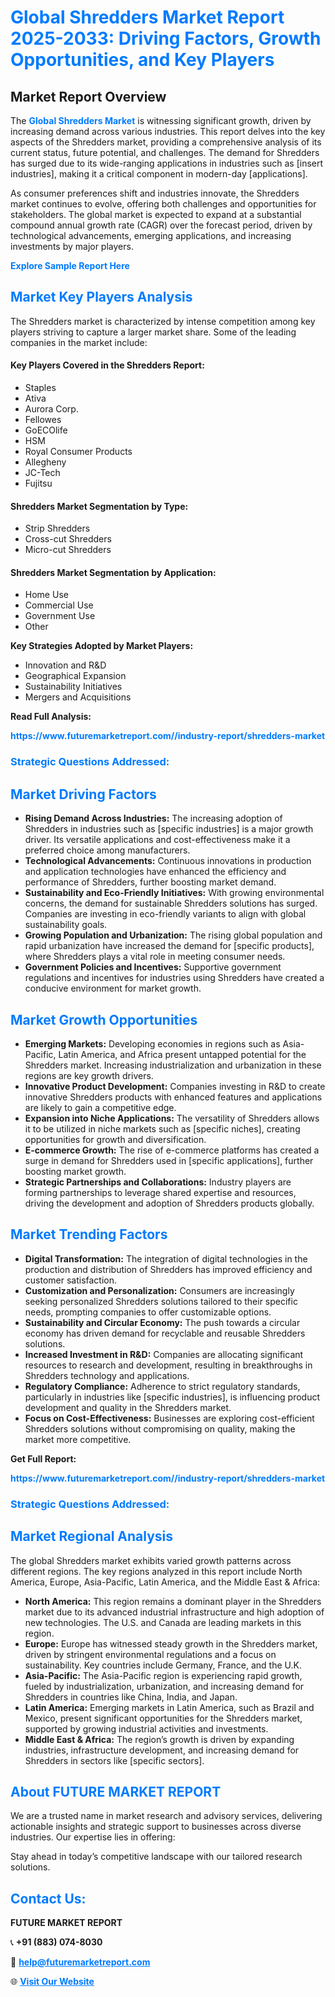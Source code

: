 <h1 style="color: #007BFF;">Global Shredders Market Report 2025-2033: Driving Factors, Growth Opportunities, and Key Players</h1>

<section id="overview">
<h2>Market Report Overview</h2>
<p>The <a href="https://www.futuremarketreport.com//industry-report/shredders-market" style="color: #007BFF; text-decoration: none;"><strong>Global Shredders Market</strong></a> is witnessing significant growth, driven by increasing demand across various industries. This report delves into the key aspects of the Shredders market, providing a comprehensive analysis of its current status, future potential, and challenges. The demand for Shredders has surged due to its wide-ranging applications in industries such as [insert industries], making it a critical component in modern-day [applications].</p>
<p>As consumer preferences shift and industries innovate, the Shredders market continues to evolve, offering both challenges and opportunities for stakeholders. The global market is expected to expand at a substantial compound annual growth rate (CAGR) over the forecast period, driven by technological advancements, emerging applications, and increasing investments by major players.</p>
</section>

<section id="overview">
<p><a href="https://www.futuremarketreport.com//request-sample/reportId=59652" style="color: #007BFF; text-decoration: none;"><strong>Explore Sample Report Here</strong></a></p>
</section>

<section id="key-players">
<h2 style="color: #007BFF;">Market Key Players Analysis</h2>
<p>The Shredders market is characterized by intense competition among key players striving to capture a larger market share. Some of the leading companies in the market include:</p>
<h4>Key Players Covered in the Shredders Report:</h4>
<ul><li>Staples</li><li>Ativa</li><li>Aurora Corp.</li><li>Fellowes</li><li>GoECOlife</li><li>HSM</li><li>Royal Consumer Products</li><li>Allegheny</li><li>JC-Tech</li><li>Fujitsu</li></ul>
<h4>Shredders Market Segmentation by Type:</h4>
<ul><li>Strip Shredders</li><li>Cross-cut Shredders</li><li>Micro-cut Shredders</li></ul>

<h4>Shredders Market Segmentation by Application:</h4>
<ul><li>Home Use</li><li>Commercial Use</li><li>Government Use</li><li>Other</li></ul>
<p><strong>Key Strategies Adopted by Market Players:</strong></p>
<ul>
<li>Innovation and R&D</li>
<li>Geographical Expansion</li>
<li>Sustainability Initiatives</li>
<li>Mergers and Acquisitions</li>
</ul>
</section>

<section>
<p><strong>Read Full Analysis: </strong></p><a href="https://www.futuremarketreport.com//industry-report/shredders-market" style="color: #007BFF; text-decoration: none;"><strong>https://www.futuremarketreport.com//industry-report/shredders-market</strong></a>
<h3 style="color: #007BFF;">Strategic Questions Addressed:</h3>
</section>

<section id="driving-factors">
<h2 style="color: #007BFF;">Market Driving Factors</h2>
<ul>
<li><strong>Rising Demand Across Industries:</strong> The increasing adoption of Shredders in industries such as [specific industries] is a major growth driver. Its versatile applications and cost-effectiveness make it a preferred choice among manufacturers.</li>
<li><strong>Technological Advancements:</strong> Continuous innovations in production and application technologies have enhanced the efficiency and performance of Shredders, further boosting market demand.</li>
<li><strong>Sustainability and Eco-Friendly Initiatives:</strong> With growing environmental concerns, the demand for sustainable Shredders solutions has surged. Companies are investing in eco-friendly variants to align with global sustainability goals.</li>
<li><strong>Growing Population and Urbanization:</strong> The rising global population and rapid urbanization have increased the demand for [specific products], where Shredders plays a vital role in meeting consumer needs.</li>
<li><strong>Government Policies and Incentives:</strong> Supportive government regulations and incentives for industries using Shredders have created a conducive environment for market growth.</li>
</ul>
</section>

<section id="growth-opportunities">
<h2 style="color: #007BFF;">Market Growth Opportunities</h2>
<ul>
<li><strong>Emerging Markets:</strong> Developing economies in regions such as Asia-Pacific, Latin America, and Africa present untapped potential for the Shredders market. Increasing industrialization and urbanization in these regions are key growth drivers.</li>
<li><strong>Innovative Product Development:</strong> Companies investing in R&D to create innovative Shredders products with enhanced features and applications are likely to gain a competitive edge.</li>
<li><strong>Expansion into Niche Applications:</strong> The versatility of Shredders allows it to be utilized in niche markets such as [specific niches], creating opportunities for growth and diversification.</li>
<li><strong>E-commerce Growth:</strong> The rise of e-commerce platforms has created a surge in demand for Shredders used in [specific applications], further boosting market growth.</li>
<li><strong>Strategic Partnerships and Collaborations:</strong> Industry players are forming partnerships to leverage shared expertise and resources, driving the development and adoption of Shredders products globally.</li>
</ul>
</section>

<section id="trending-factors">
<h2 style="color: #007BFF;">Market Trending Factors</h2>
<ul>
<li><strong>Digital Transformation:</strong> The integration of digital technologies in the production and distribution of Shredders has improved efficiency and customer satisfaction.</li>
<li><strong>Customization and Personalization:</strong> Consumers are increasingly seeking personalized Shredders solutions tailored to their specific needs, prompting companies to offer customizable options.</li>
<li><strong>Sustainability and Circular Economy:</strong> The push towards a circular economy has driven demand for recyclable and reusable Shredders solutions.</li>
<li><strong>Increased Investment in R&D:</strong> Companies are allocating significant resources to research and development, resulting in breakthroughs in Shredders technology and applications.</li>
<li><strong>Regulatory Compliance:</strong> Adherence to strict regulatory standards, particularly in industries like [specific industries], is influencing product development and quality in the Shredders market.</li>
<li><strong>Focus on Cost-Effectiveness:</strong> Businesses are exploring cost-efficient Shredders solutions without compromising on quality, making the market more competitive.</li>
</ul>
</section>

<section>
<p><strong>Get Full Report: </strong></p><a href="https://www.futuremarketreport.com//industry-report/shredders-market" style="color: #007BFF; text-decoration: none;"><strong>https://www.futuremarketreport.com//industry-report/shredders-market</strong></a>
<h3 style="color: #007BFF;">Strategic Questions Addressed:</h3>
</section>


<section id="regional-analysis">
<h2 style="color: #007BFF;">Market Regional Analysis</h2>
<p>The global Shredders market exhibits varied growth patterns across different regions. The key regions analyzed in this report include North America, Europe, Asia-Pacific, Latin America, and the Middle East & Africa:</p>
<ul>
<li><strong>North America:</strong> This region remains a dominant player in the Shredders market due to its advanced industrial infrastructure and high adoption of new technologies. The U.S. and Canada are leading markets in this region.</li>
<li><strong>Europe:</strong> Europe has witnessed steady growth in the Shredders market, driven by stringent environmental regulations and a focus on sustainability. Key countries include Germany, France, and the U.K.</li>
<li><strong>Asia-Pacific:</strong> The Asia-Pacific region is experiencing rapid growth, fueled by industrialization, urbanization, and increasing demand for Shredders in countries like China, India, and Japan.</li>
<li><strong>Latin America:</strong> Emerging markets in Latin America, such as Brazil and Mexico, present significant opportunities for the Shredders market, supported by growing industrial activities and investments.</li>
<li><strong>Middle East & Africa:</strong> The region’s growth is driven by expanding industries, infrastructure development, and increasing demand for Shredders in sectors like [specific sectors].</li>
</ul>
</section>

<footer>
<h2 style="color: #007BFF;">About FUTURE MARKET REPORT</h2>
<p>We are a trusted name in market research and advisory services, delivering actionable insights and strategic support to businesses across diverse industries. Our expertise lies in offering:</p>

<p>Stay ahead in today’s competitive landscape with our tailored research solutions.</p>

<h2 style="color: #007BFF;">Contact Us:</h2>
<p><strong>FUTURE MARKET REPORT</strong></p>
<p>📞 <strong>+91 (883) 074-8030</strong></p>
<p>📧 <strong><a href="mailto:help@futuremarketreport.com" style="color: #007BFF;">help@futuremarketreport.com</a></strong></p>
<p>🌐 <strong><a href="https://www.futuremarketreport.com/" style="color: #007BFF;">Visit Our Website</a></strong></p>
</footer>